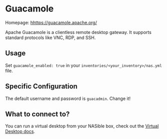 # Guacamole

Homepage: [hhttps://guacamole.apache.org/](https://guacamole.apache.org/)

Apache Guacamole is a clientless remote desktop gateway. It supports standard protocols like VNC, RDP, and SSH.

## Usage

Set `guacamole_enabled: true` in your `inventories/<your_inventory>/nas.yml` file.

## Specific Configuration

The default username and password is `guacadmin`. Change it!

## What to connect to?

You can run a virtual desktop from your NASible box, check out the [Virtual Desktop docs](virtual_desktop.md). 